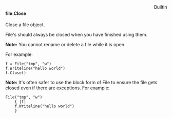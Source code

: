 <div style="float:right"><span class="builtin">Builtin</span></div>

#### file.Close

Close a file object.

File's should always be closed when you have finished using them.

**Note:** You cannot rename or delete a file while it is open.

For example:

``` suneido
f = File("tmp", "w")
f.Writeline("hello world")
f.Close()
```

**Note:** It's often safer to use the block form of File 
to ensure the file gets closed even if there are exceptions.
For example:

``` suneido
File("tmp", "w")
    { |f|
    f.Writeline("hello world")
    }
```